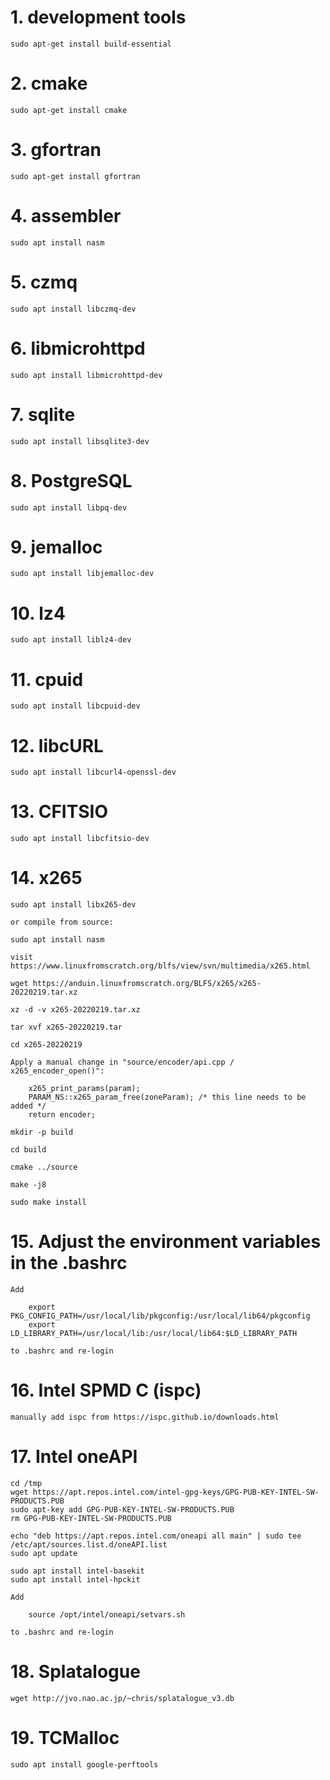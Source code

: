 # 1. development tools 
    sudo apt-get install build-essential

# 2. cmake
    sudo apt-get install cmake

# 3. gfortran
    sudo apt-get install gfortran

# 4. assembler
    sudo apt install nasm

# 5. czmq
    sudo apt install libczmq-dev

# 6. libmicrohttpd
    sudo apt install libmicrohttpd-dev

# 7. sqlite
    sudo apt install libsqlite3-dev

# 8. PostgreSQL
    sudo apt install libpq-dev

# 9. jemalloc
    sudo apt install libjemalloc-dev

# 10. lz4
    sudo apt install liblz4-dev

# 11. cpuid
    sudo apt install libcpuid-dev

# 12. libcURL
    sudo apt install libcurl4-openssl-dev

# 13. CFITSIO
    sudo apt install libcfitsio-dev

# 14. x265
    sudo apt install libx265-dev

    or compile from source:

    sudo apt install nasm

    visit https://www.linuxfromscratch.org/blfs/view/svn/multimedia/x265.html

    wget https://anduin.linuxfromscratch.org/BLFS/x265/x265-20220219.tar.xz

    xz -d -v x265-20220219.tar.xz

    tar xvf x265-20220219.tar

    cd x265-20220219

    Apply a manual change in "source/encoder/api.cpp / x265_encoder_open()":

        x265_print_params(param);
        PARAM_NS::x265_param_free(zoneParam); /* this line needs to be added */
        return encoder;

    mkdir -p build

    cd build

    cmake ../source

    make -j8

    sudo make install

# 15. Adjust the environment variables in the .bashrc

    Add

        export PKG_CONFIG_PATH=/usr/local/lib/pkgconfig:/usr/local/lib64/pkgconfig
        export LD_LIBRARY_PATH=/usr/local/lib:/usr/local/lib64:$LD_LIBRARY_PATH

    to .bashrc and re-login

# 16. Intel SPMD C (ispc)

    manually add ispc from https://ispc.github.io/downloads.html

# 17. Intel oneAPI

    cd /tmp
    wget https://apt.repos.intel.com/intel-gpg-keys/GPG-PUB-KEY-INTEL-SW-PRODUCTS.PUB
    sudo apt-key add GPG-PUB-KEY-INTEL-SW-PRODUCTS.PUB
    rm GPG-PUB-KEY-INTEL-SW-PRODUCTS.PUB

    echo "deb https://apt.repos.intel.com/oneapi all main" | sudo tee /etc/apt/sources.list.d/oneAPI.list
    sudo apt update

    sudo apt install intel-basekit
    sudo apt install intel-hpckit

    Add

        source /opt/intel/oneapi/setvars.sh

    to .bashrc and re-login

# 18. Splatalogue 
    wget http://jvo.nao.ac.jp/~chris/splatalogue_v3.db

# 19. TCMalloc
    sudo apt install google-perftools


